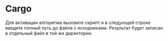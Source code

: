 # Cargo
Для активации алгоритма вызовите скрипт и в следующей строке введите полный путь до файла с исходниками.
Результат будет записан в отдельный файл в той же директории.
